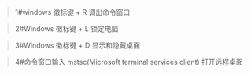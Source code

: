 > 1#windows 徽标键 + R 调出命令窗口

> 2#Windows 徽标键 + L 锁定电脑

> 3#Windows 徽标键 + D 显示和隐藏桌面

> 4#命令窗口输入 mstsc(Microsoft terminal services client)  打开远程桌面